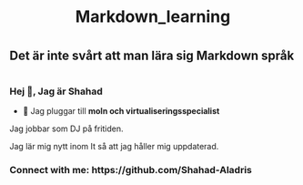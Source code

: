 <h1 align="center"> Markdown_learning <h1>
<h2 align="left"> Det är inte svårt att man lära sig Markdown språk <h1>
<h3 align="LEFT">Hej 👋, Jag är Shahad</h3>
<p align="left">

- 🔭 Jag pluggar till **moln och virtualiseringsspecialist** </p>
 <p align="left"> Jag jobbar som DJ på fritiden. </p>
<p align="left"> Jag lär mig nytt inom It så att jag håller mig uppdaterad. </p>

<h3 align="left">Connect with me: https://github.com/Shahad-Aladris </h3>

</p>
